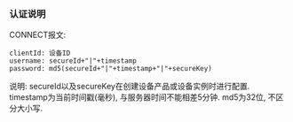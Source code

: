 ﻿### 认证说明

CONNECT报文:
```text
clientId: 设备ID
username: secureId+"|"+timestamp
password: md5(secureId+"|"+timestamp+"|"+secureKey)
 ```

说明: secureId以及secureKey在创建设备产品或设备实例时进行配置.
    timestamp为当前时间戳(毫秒), 与服务器时间不能相差5分钟.
        md5为32位, 不区分大小写.